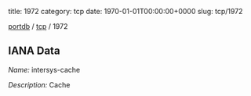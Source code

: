 title: 1972
category: tcp
date: 1970-01-01T00:00:00+0000
slug: tcp/1972

[portdb](/) / [tcp](/category/tcp.html) / 1972


## IANA Data

_Name:_ intersys-cache

_Description:_ Cache

